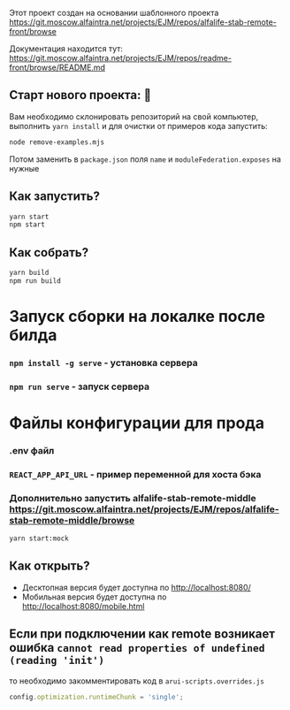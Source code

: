 Этот проект создан на основании шаблонного проекта <https://git.moscow.alfaintra.net/projects/EJM/repos/alfalife-stab-remote-front/browse>

Документация находится тут: <https://git.moscow.alfaintra.net/projects/EJM/repos/readme-front/browse/README.md>

## Старт нового проекта: :rocket:

Вам необходимо склонировать репозиторий на свой компьютер, выполнить `yarn install` и для очистки от примеров кода запустить:

```sh
node remove-examples.mjs
```

Потом заменить в `package.json` поля `name` и `moduleFederation.exposes` на нужные

## Как запустить?

```sh
yarn start
npm start
```

## Как собрать?

```sh
yarn build
npm run build
```

# Запуск сборки на локалке после билда
### `npm install -g serve` - установка сервера
### `npm run serve` - запуск сервера

# Файлы конфигурации для прода
### .env файл 
### `REACT_APP_API_URL` - пример переменной для хоста бэка


### Дополнительно запустить alfalife-stab-remote-middle <https://git.moscow.alfaintra.net/projects/EJM/repos/alfalife-stab-remote-middle/browse>

```sh
yarn start:mock
```

## Как открыть?

- Десктопная версия будет доступна по <http://localhost:8080/>
- Мобильная версия будет доступна по <http://localhost:8080/mobile.html>

## Если при подключении как remote возникает ошибка `cannot read properties of undefined (reading 'init')`

то необходимо закомментировать код в `arui-scripts.overrides.js`

```ts
config.optimization.runtimeChunk = 'single';
```
